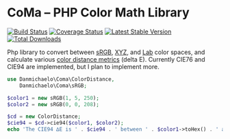 CoMa – PHP Color Math Library
===============

[![Build Status](https://travis-ci.org/danmichaelo/php-coma.png?branch=master)](https://travis-ci.org/danmichaelo/php-coma)
[![Coverage Status](https://coveralls.io/repos/danmichaelo/php-coma/badge.png?branch=master)](https://coveralls.io/r/danmichaelo/php-coma?branch=master)
[![Latest Stable Version](https://poser.pugx.org/danmichaelo/coma/version.png)](https://packagist.org/packages/danmichaelo/coma)
[![Total Downloads](https://poser.pugx.org/danmichaelo/coma/downloads.png)](https://packagist.org/packages/danmichaelo/coma)

Php library to convert between [sRGB](//en.wikipedia.org/wiki/SRGB), [XYZ](//en.wikipedia.org/wiki/XYZ_color_space), and [Lab](//en.wikipedia.org/wiki/Lab_color_space) color spaces, and calculate various [color distance metrics](//en.wikipedia.org/wiki/Color_difference) (delta E). Currently CIE76 and CIE94 are implemented, but I plan to implement more.

```php
use Danmichaelo\Coma\ColorDistance,
	Danmichaelo\Coma\sRGB;

$color1 = new sRGB(1, 5, 250);
$color2 = new sRGB(0, 0, 208);

$cd = new ColorDistance;
$cie94 = $cd->cie94($color1, $color2);
echo 'The CIE94 ∆E is ' . $cie94 . ' between ' . $color1->toHex() . ' and ' . $color2->toHex() . '.';
```
